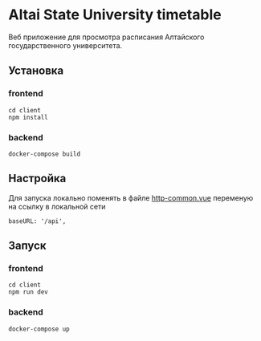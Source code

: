 # Altai State University timetable
Веб приложение для просмотра расписания Алтайского государственного университета.
## Установка
### frontend
    cd client
    npm install
### backend
    docker-compose build
## Настройка
Для запуска локально поменять в файле [http-common.vue](src/http-common.vue) переменую на ссылку в локальной сети
    
    baseURL: '/api',

## Запуск
### frontend
    cd client
    npm run dev
### backend
    docker-compose up
